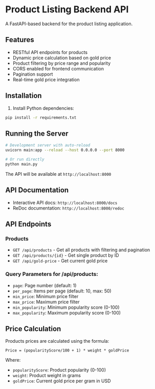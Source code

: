 # Product Listing Backend API

A FastAPI-based backend for the product listing application.

## Features

- RESTful API endpoints for products
- Dynamic price calculation based on gold price
- Product filtering by price range and popularity
- CORS enabled for frontend communication
- Pagination support
- Real-time gold price integration

## Installation

1. Install Python dependencies:
```bash
pip install -r requirements.txt
```

## Running the Server

```bash
# Development server with auto-reload
uvicorn main:app --reload --host 0.0.0.0 --port 8000

# Or run directly
python main.py
```

The API will be available at `http://localhost:8000`

## API Documentation

- Interactive API docs: `http://localhost:8000/docs`
- ReDoc documentation: `http://localhost:8000/redoc`

## API Endpoints

### Products
- `GET /api/products` - Get all products with filtering and pagination
- `GET /api/products/{id}` - Get single product by ID
- `GET /api/gold-price` - Get current gold price

### Query Parameters for /api/products:
- `page`: Page number (default: 1)
- `per_page`: Items per page (default: 10, max: 50)
- `min_price`: Minimum price filter
- `max_price`: Maximum price filter
- `min_popularity`: Minimum popularity score (0-100)
- `max_popularity`: Maximum popularity score (0-100)

## Price Calculation

Products prices are calculated using the formula:
```
Price = (popularityScore/100 + 1) * weight * goldPrice
```

Where:
- `popularityScore`: Product popularity (0-100)
- `weight`: Product weight in grams
- `goldPrice`: Current gold price per gram in USD